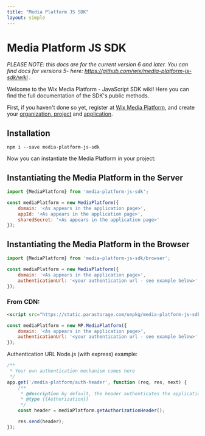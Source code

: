 ```yaml
---
title: "Media Platform JS SDK"
layout: simple
---
```


# Media Platform JS SDK

_PLEASE NOTE: this docs are for the current version 6 and later. 
You can find docs for versions 5- here: https://github.com/wix/media-platform-js-sdk/wiki ._

Welcome to the Wix Media Platform - JavaScript SDK wiki!
Here you can find the full documentation of the SDK's public methods.

First, if you haven't done so yet, register at [Wix Media Platform][wixmp-url], and create your [organization, project][org-and-project-start] and [application][application-start].

## Installation
```
npm i --save media-platform-js-sdk
```

Now you can instantiate the Media Platform in your project:

## Instantiating the Media Platform in the Server

```javascript
import {MediaPlatform} from 'media-platform-js-sdk';

const mediaPlatform = new MediaPlatform({
    domain: '<As appears in the application page>',
    appId: '<As appears in the application page>',
    sharedSecret: '<As appears in the application page>'
});
```
## Instantiating the Media Platform in the Browser

```javascript
import {MediaPlatform} from 'media-platform-js-sdk/browser';

const mediaPlatform = new MediaPlatform({
    domain: '<As appears in the application page>',
    authenticationUrl: '<your authentication url - see example below>'
});
```

### From CDN:
```html
<script src="https://static.parastorage.com/unpkg/media-platform-js-sdk@6.0.0-alpha.25/dist/statics/media-platform.bundle.min.js"></script>
```

```javascript
const mediaPlatform = new MP.MediaPlatform({
    domain: '<As appears in the application page>',
    authenticationUrl: '<your authentication url - see example below>'
});
```

Authentication URL Node.js (with express) example:

```javascript
/**
 * Your own authentication mechanism comes here
 */
app.get('/media-platform/auth-header', function (req, res, next) {
    /**
     * @description by default, the header authenticates the application
     * @type {{Authorization}}
     */
    const header = mediaPlatform.getAuthorizationHeader();

    res.send(header);
});
```

[wix-url]: https://www.wix.com/
[wixmp-url]: https://console.wixmp.com/
[org-and-project-start]: https://support.wixmp.com/en/article/creating-your-organization-and-project
[application-start]: https://support.wixmp.com/en/article/creating-your-first-application


